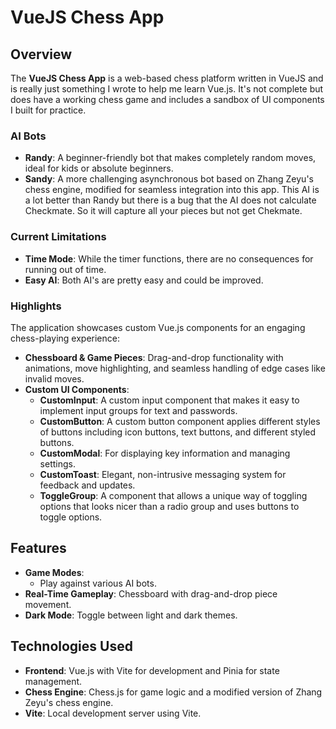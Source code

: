 # VueJS Chess App

## Overview
The **VueJS Chess App** is a web-based chess platform written in VueJS and is really just something
I wrote to help me learn Vue.js. It's not complete but does have a working chess game and includes
a sandbox of UI components I built for practice.

### AI Bots
- **Randy**: A beginner-friendly bot that makes completely random moves, ideal for kids or absolute 
beginners.
- **Sandy**: A more challenging asynchronous bot based on Zhang Zeyu's chess engine, modified for 
seamless integration into this app. This AI is a lot better than Randy but there is a bug that the
AI does not calculate Checkmate. So it will capture all your pieces but not get Chekmate.

### Current Limitations
- **Time Mode**: While the timer functions, there are no consequences for running out of time.
- **Easy AI**: Both AI's are pretty easy and could be improved.

### Highlights
The application showcases custom Vue.js components for an engaging chess-playing experience:
- **Chessboard & Game Pieces**: Drag-and-drop functionality with animations, move highlighting, and 
seamless handling of edge cases like invalid moves.
- **Custom UI Components**:
  - **CustomInput**: A custom input component that makes it easy to implement input groups for text
and passwords.
  - **CustomButton**: A custom button component applies different styles of buttons including icon
buttons, text buttons, and different styled buttons.
  - **CustomModal**: For displaying key information and managing settings.
  - **CustomToast**: Elegant, non-intrusive messaging system for feedback and updates.
  - **ToggleGroup**: A component that allows a unique way of toggling options that looks nicer than
a radio group and uses buttons to toggle options. 

## Features
- **Game Modes**:
  - Play against various AI bots.
- **Real-Time Gameplay**: Chessboard with drag-and-drop piece movement.
- **Dark Mode**: Toggle between light and dark themes.

## Technologies Used
- **Frontend**: Vue.js with Vite for development and Pinia for state management.
- **Chess Engine**: Chess.js for game logic and a modified version of Zhang Zeyu's chess engine.
- **Vite**: Local development server using Vite.
